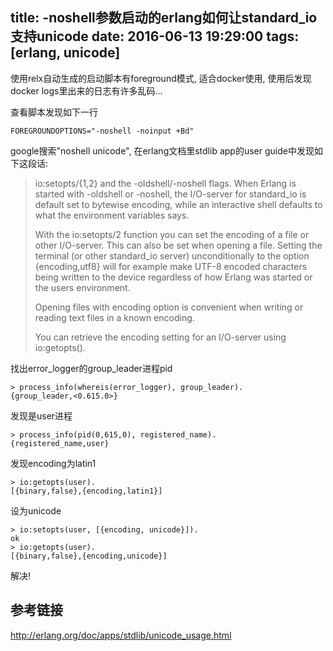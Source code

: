 title: -noshell参数启动的erlang如何让standard_io支持unicode
date: 2016-06-13 19:29:00
tags: [erlang, unicode]
---

使用relx自动生成的启动脚本有foreground模式, 适合docker使用,
使用后发现docker logs里出来的日志有许多乱码...
<!--more-->

查看脚本发现如下一行
```
FOREGROUNDOPTIONS="-noshell -noinput +Bd"
```
google搜索"noshell unicode", 在erlang文档里stdlib app的user guide中发现如下这段话:

> io:setopts/{1,2} and the -oldshell/-noshell flags.
> When Erlang is started with -oldshell or -noshell, the I/O-server for standard_io is default set to bytewise encoding, while an interactive shell defaults to what the environment variables says.
> 
> With the io:setopts/2 function you can set the encoding of a file or other I/O-server. This can also be set when opening a file. Setting the terminal (or other standard_io server) unconditionally to the option {encoding,utf8} will for example make UTF-8 encoded characters being written to the device regardless of how Erlang was started or the users environment.
> 
> Opening files with encoding option is convenient when writing or reading text files in a known encoding.
> 
> You can retrieve the encoding setting for an I/O-server using io:getopts().

找出error_logger的group_leader进程pid
```
> process_info(whereis(error_logger), group_leader).
{group_leader,<0.615.0>}
```
发现是user进程
```
> process_info(pid(0,615,0), registered_name).
{registered_name,user}
```
发现encoding为latin1
```
> io:getopts(user).                                 
[{binary,false},{encoding,latin1}]
```
设为unicode
```
> io:setopts(user, [{encoding, unicode}]).          
ok
> io:getopts(user).                       
[{binary,false},{encoding,unicode}]
```

解决!

## 参考链接
http://erlang.org/doc/apps/stdlib/unicode_usage.html

